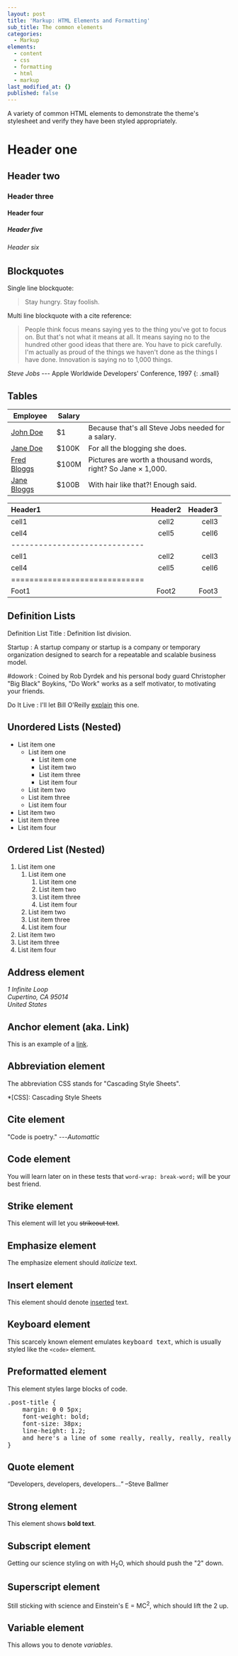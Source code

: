 ```yaml
---
layout: post
title: 'Markup: HTML Elements and Formatting'
sub_title: The common elements
categories:
  - Markup
elements:
  - content
  - css
  - formatting
  - html
  - markup
last_modified_at: {}
published: false
---
```


A variety of common HTML elements to demonstrate the theme's stylesheet and verify they have been styled appropriately.

# Header one

## Header two

### Header three

#### Header four

##### Header five

###### Header six

## Blockquotes

Single line blockquote:

> Stay hungry. Stay foolish.

Multi line blockquote with a cite reference:

> People think focus means saying yes to the thing you've got to focus on. But that's not what it means at all. It means saying no to the hundred other good ideas that there are. You have to pick carefully. I'm actually as proud of the things we haven't done as the things I have done. Innovation is saying no to 1,000 things.

<cite>Steve Jobs</cite> --- Apple Worldwide Developers' Conference, 1997
{: .small}

## Tables

| Employee         | Salary |                                                              |
| --------         | ------ | ------------------------------------------------------------ |
| [John Doe](#)    | $1     | Because that's all Steve Jobs needed for a salary.           |
| [Jane Doe](#)    | $100K  | For all the blogging she does.                               |
| [Fred Bloggs](#) | $100M  | Pictures are worth a thousand words, right? So Jane × 1,000. |
| [Jane Bloggs](#) | $100B  | With hair like that?! Enough said.                           |

| Header1 | Header2 | Header3 |
|:--------|:-------:|--------:|
| cell1   | cell2   | cell3   |
| cell4   | cell5   | cell6   |
|-----------------------------|
| cell1   | cell2   | cell3   |
| cell4   | cell5   | cell6   |
|=============================|
| Foot1   | Foot2   | Foot3   |

## Definition Lists

Definition List Title
: Definition list division.

Startup
: A startup company or startup is a company or temporary organization designed to search for a repeatable and scalable business model.

#dowork
: Coined by Rob Dyrdek and his personal body guard Christopher "Big Black" Boykins, "Do Work" works as a self motivator, to motivating your friends.

Do It Live
: I'll let Bill O'Reilly [explain](https://www.youtube.com/watch?v=O_HyZ5aW76c "We'll Do It Live") this one.

## Unordered Lists (Nested)

  * List item one
      * List item one
          * List item one
          * List item two
          * List item three
          * List item four
      * List item two
      * List item three
      * List item four
  * List item two
  * List item three
  * List item four

## Ordered List (Nested)

  1. List item one
      1. List item one
          1. List item one
          2. List item two
          3. List item three
          4. List item four
      2. List item two
      3. List item three
      4. List item four
  2. List item two
  3. List item three
  4. List item four

## Address element

<address>
  1 Infinite Loop<br /> Cupertino, CA 95014<br /> United States
</address>

## Anchor element (aka. Link)

This is an example of a [link](http://apple.com "Apple").

## Abbreviation element

The abbreviation CSS stands for "Cascading Style Sheets".

*[CSS]: Cascading Style Sheets

## Cite element

"Code is poetry." ---<cite>Automattic</cite>

## Code element

You will learn later on in these tests that `word-wrap: break-word;` will be your best friend.

## Strike element

This element will let you <strike>strikeout text</strike>.

## Emphasize element

The emphasize element should _italicize_ text.

## Insert element

This element should denote <ins>inserted</ins> text.

## Keyboard element

This scarcely known element emulates <kbd>keyboard text</kbd>, which is usually styled like the `<code>` element.

## Preformatted element

This element styles large blocks of code.

<pre>
.post-title {
	margin: 0 0 5px;
	font-weight: bold;
	font-size: 38px;
	line-height: 1.2;
	and here's a line of some really, really, really, really long text, just to see how the PRE element handles it and to find out how it overflows;
}
</pre>

## Quote element

<q>Developers, developers, developers&#8230;</q> &#8211;Steve Ballmer

## Strong element

This element shows **bold text**.

## Subscript element

Getting our science styling on with H<sub>2</sub>O, which should push the "2" down.

## Superscript element

Still sticking with science and Einstein's E = MC<sup>2</sup>, which should lift the 2 up.

## Variable element

This allows you to denote <var>variables</var>.
